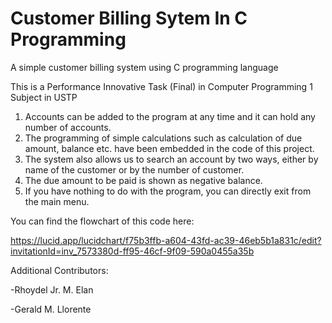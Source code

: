 # Customer Billing Sytem In C Programming
A simple customer billing system using C programming language

This is a Performance Innovative Task (Final)
in Computer Programming 1 Subject in USTP

1. Accounts can be added to the program at any time and it can hold any number of accounts.
2. The programming of simple calculations such as calculation of due amount, balance etc. have been embedded in the code of this project.
3. The system also allows us to search an account by two ways, either by name of the customer or by the number of customer.
4. The due amount to be paid is shown as negative balance.
5. If you have nothing to do with the program, you can directly exit from the main menu.

You can find the flowchart of this code here:

https://lucid.app/lucidchart/f75b3ffb-a604-43fd-ac39-46eb5b1a831c/edit?invitationId=inv_7573380d-ff95-46cf-9f09-590a0455a35b

Additional Contributors:

-Rhoydel Jr. M. Elan

-Gerald M. Llorente
